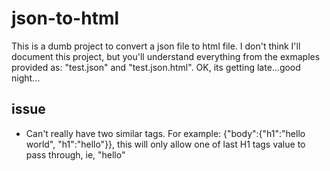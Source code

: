 # json-to-html
This is a dumb project to convert a json file to html file.
I don't think I'll document this project, but you'll understand everything from the exmaples provided as: "test.json" and "test.json.html".
OK, its getting late...good night...

## issue
- Can't really have two similar tags. For example: {"body":{"h1":"hello world", "h1":"hello"}}, this will only allow one of last H1 tags value to pass through, ie, "hello"
